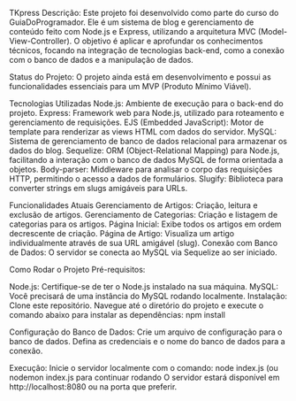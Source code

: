 TKpress
Descrição:
Este projeto foi desenvolvido como parte do curso do GuiaDoProgramador. Ele é um sistema de blog e gerenciamento de conteúdo feito com Node.js e Express, utilizando a arquitetura MVC (Model-View-Controller). O objetivo é aplicar e aprofundar os conhecimentos técnicos, focando na integração de tecnologias back-end, como a conexão com o banco de dados e a manipulação de dados.

Status do Projeto:
O projeto ainda está em desenvolvimento e possui as funcionalidades essenciais para um MVP (Produto Mínimo Viável).

Tecnologias Utilizadas
Node.js: Ambiente de execução para o back-end do projeto.
Express: Framework web para Node.js, utilizado para roteamento e gerenciamento de requisições.
EJS (Embedded JavaScript): Motor de template para renderizar as views HTML com dados do servidor.
MySQL: Sistema de gerenciamento de banco de dados relacional para armazenar os dados do blog.
Sequelize: ORM (Object-Relational Mapping) para Node.js, facilitando a interação com o banco de dados MySQL de forma orientada a objetos.
Body-parser: Middleware para analisar o corpo das requisições HTTP, permitindo o acesso a dados de formulários.
Slugify: Biblioteca para converter strings em slugs amigáveis para URLs.

Funcionalidades Atuais
Gerenciamento de Artigos: Criação, leitura e exclusão de artigos.
Gerenciamento de Categorias: Criação e listagem de categorias para os artigos.
Página Inicial: Exibe todos os artigos em ordem decrescente de criação.
Página de Artigo: Visualiza um artigo individualmente através de sua URL amigável (slug).
Conexão com Banco de Dados: O servidor se conecta ao MySQL via Sequelize ao ser iniciado.

Como Rodar o Projeto
Pré-requisitos:

Node.js: Certifique-se de ter o Node.js instalado na sua máquina.
MySQL: Você precisará de uma instância do MySQL rodando localmente.
Instalação: 
Clone este repositório.
Navegue até o diretório do projeto e execute o comando abaixo para instalar as dependências:
npm install

Configuração do Banco de Dados:
Crie um arquivo de configuração para o banco de dados.
Defina as credenciais e o nome do banco de dados para a conexão.

Execução:
Inicie o servidor localmente com o comando:
node index.js (ou nodemon index.js para continuar rodando
O servidor estará disponível em http://localhost:8080 ou na porta que preferir.
